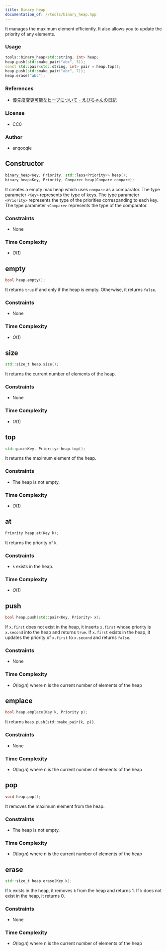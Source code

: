 ```yaml
---
title: Binary heap
documentation_of: //tools/binary_heap.hpp
---
```


It manages the maximum element efficiently.
It also allows you to update the priority of any elements.

### Usage
```cpp
tools::binary_heap<std::string, int> heap;
heap.push(std::make_pair("abc", 5));
const std::pair<std::string, int> pair = heap.top();
heap.push(std::make_pair("abc", 7));
heap.erase("abc");
```

### References
- [優先度変更可能なヒープについて - えびちゃんの日記](https://rsk0315.hatenablog.com/entry/2019/10/29/173703)

### License
- CC0

### Author
- anqooqie

## Constructor
```cpp
binary_heap<Key, Priority, std::less<Priority>> heap();
binary_heap<Key, Priority, Compare> heap(Compare compare);
```

It creates a empty max heap which uses `compare` as a comparator.
The type parameter `<Key>` represents the type of keys.
The type parameter `<Priority>` represents the type of the priorities correspanding to each key.
The type parameter `<Compare>` represents the type of the comparator.

### Constraints
- None

### Time Complexity
- $O(1)$

## empty
```cpp
bool heap.empty();
```

It returns `true` if and only if the heap is empty.
Otherwise, it returns `false`.

### Constraints
- None

### Time Complexity
- $O(1)$

## size
```cpp
std::size_t heap.size();
```

It returns the current number of elements of the heap.

### Constraints
- None

### Time Complexity
- $O(1)$

## top
```cpp
std::pair<Key, Priority> heap.top();
```

It returns the maximum element of the heap.

### Constraints
- The heap is not empty.

### Time Complexity
- $O(1)$

## at
```cpp
Priority heap.at(Key k);
```

It returns the priority of `k`.

### Constraints
- `k` exists in the heap.

### Time Complexity
- $O(1)$

## push
```cpp
bool heap.push(std::pair<Key, Priority> x);
```

If `x.first` does not exist in the heap, it inserts `x.first` whose priority is `x.second` into the heap and returns `true`.
If `x.first` exists in the heap, it updates the priority of `x.first` to `x.second` and returns `false`.

### Constraints
- None

### Time Complexity
- $O(\log n)$ where n is the current number of elements of the heap

## emplace
```cpp
bool heap.emplace(Key k, Priority p);
```

It returns `heap.push(std::make_pair(k, p))`.

### Constraints
- None

### Time Complexity
- $O(\log n)$ where n is the current number of elements of the heap

## pop
```cpp
void heap.pop();
```

It removes the maximum element from the heap.

### Constraints
- The heap is not empty.

### Time Complexity
- $O(\log n)$ where n is the current number of elements of the heap

## erase
```cpp
std::size_t heap.erase(Key k);
```

If `k` exists in the heap, it removes `k` from the heap and returns $1$.
If `k` does not exist in the heap, it returns $0$.

### Constraints
- None

### Time Complexity
- $O(\log n)$ where n is the current number of elements of the heap
